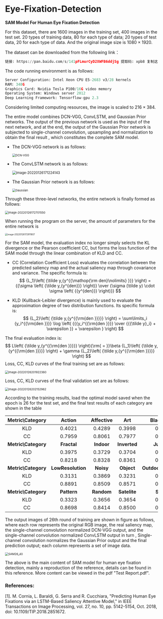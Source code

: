 # Eye-Fixation-Detection
**SAM Model For Human Eye Fixation Detection**

For this dataset, there are 1600 images in the training set, 400 images in the test set. 20 types of training data, 80 for each type of data; 20 types of test data, 20 for each type of data. And the original image size is $1080 \times 1920$.

The dataset can be downloaded from the following link：

```python
链接: https://pan.baidu.com/s/141pFLmurCyD2XWFB6ddjSg 提取码: xpb8 复制这段内容后打开百度网盘手机App，操作更方便哦
```

The code running environment is as follows:

```python
Server Configuration: Intel Xeon CPU E5-2683 v3/28 kernels
RAM: 348G
Graphics Card: Nvidia Tesla P100/16G video memory
Operating System: Windows server 2012
Deep Learning Framework: Tensorflow-gpu 2.3
```

Considering limited computing resources, the image is scaled to $216\times384$.

The entire model combines DCN-VGG, ConvLSTM, and Gaussian Prior networks. The output of the previous network is used as the input of the next network, and at the end, the output of the Gaussian Prior network is subjected to single-channel convolution, upsampling and normalization to obtain the final result , which constitutes the complete SAM model.

- The DCN-VGG network is as follows:

  <img src="README.assets/DCN-VGG.png" alt="DCN-VGG" style="zoom:67%;" />
- The ConvLSTM network is as follows:

  <img src="README.assets/ConvLSTM.png" alt="image-20220126171224143" style="zoom:80%;" />

- The Gaussian Prior network is as follows:

  <img src="README.assets/Gaussian.png" alt="Gaussian" style="zoom: 67%;" />

Through these three-level networks, the entire network is finally formed as follows:

<img src="README.assets/SAM Model.png" alt="image-20220126172701550" style="zoom: 67%;" />

When running the program on the server, the amount of parameters for the entire network is

<img src="README.assets/Parameter Quantity.png" alt="image-20220126172911807" style="zoom: 50%;" />

For the SAM model, the evaluation index no longer simply selects the KL divergence or the Pearson coefficient CC, but forms the loss function of the SAM model through the linear combination of KLD and CC.

- CC (Correlation Coefficient Loss) evaluates the correlation between the predicted saliency map and the actual saliency map through covariance and variance. The specific formula is:
  $$
  {L_1}\left( {\tilde y,{y^{{\mathop{\rm den}\nolimits} }}} \right) = {{\sigma \left( {\tilde y,{y^{den}}} \right)} \over {\sigma (\tilde y) \cdot \sigma \left( {{y^{den}}} \right)}}
  $$

- KLD (Kullback-Leibler divergence) is mainly used to evaluate the approximation degree of two distribution functions. Its specific formula is:
  $$
  {L_2}\left( {\tilde y,{y^{{\rm{den }}}}} \right) = \sum\limits_i {y_i^{{\rm{den }}}} \log \left( {{{y_i^{{\rm{den }}}} \over {{{\tilde y}_i} + \varepsilon }} + \varepsilon } \right)
  $$

The final evaluation index is:
$$
L\left( {\tilde y,{y^{{\rm{den }}}}} \right){\rm{ = }}\beta {L_1}\left( {\tilde y,{y^{{\rm{den }}}}} \right) + \gamma {L_2}\left( {\tilde y,{y^{{\rm{den }}}}} \right)
$$
Loss, CC, KLD curves of the final training set are as follows:

<img src="README.assets/Loss, CC, KLD curves of the final training set.png" alt="image-20220126201922360" style="zoom: 67%;" />

Loss, CC, KLD curves of the final validation set are as follows:

<img src="README.assets/Loss, CC, KLD curves of the final validation set.png" alt="image-20220126202152962" style="zoom:67%;" />

According to the training results, load the optimal model saved when the epoch is 26 for the test set, and the final test results of each category are shown in the table

|   Metric\Category   |      Action       | Affective  |     Art      |     BlackWhite     |      Cartoon       |
| :-----------------: | :---------------: | :--------: | :----------: | :----------------: | :----------------: |
|         KLD         |      0.4021       |   0.4289   |    0.3998    |       0.3936       |       0.3363       |
|         CC          |      0.7959       |   0.8061   |    0.7977    |       0.8157       |       0.8303       |
| **Metric\Category** |    **Fractal**    | **Indoor** | **Inverted** |    **Jumbled**     |  **LineDrawing**   |
|         KLD         |      0.3975       |   0.3729   |    0.3704    |       0.3544       |       0.3168       |
|         CC          |      0.8218       |   0.8328   |    0.8361    |       0.8207       |       0.8679       |
| **Metric\Category** | **LowResolution** | **Noisy**  |  **Object**  | **OutdoorManMade** | **OutdoorNatural** |
|         KLD         |      0.3131       |   0.3869   |    0.3231    |       0.3979       |       0.3809       |
|         CC          |      0.8891       |   0.8509   |    0.8571    |       0.8083       |       0.8197       |
| **Metric\Category** |    **Pattern**    | **Random** | **Satelite** |     **Sketch**     |     **Social**     |
|         KLD         |      0.3323       |   0.3656   |    0.3654    |       0.2591       |       0.4343       |
|         CC          |      0.8698       |   0.8414   |    0.8500    |       0.8916       |       0.7853       |

The output images of 26th round of training are shown in figure as follows, where each row represents the original RGB image, the real saliency map, the single-channel convolution normalized DCN-VGG output, and the single-channel convolution normalized ConvLSTM output in turn , Single-channel convolution normalizes the Gaussian Prior output and the final prediction output; each column represents a set of image data.

<img src="README.assets/SAM26_40.png" alt="SAM26_40" style="zoom:67%;" />

The above is the main content of SAM model for human eye fixation detection, mainly a reproduction of the reference, details can be found in this reference. More content can be viewed in the pdf "Test Report.pdf".



### References:

[1].  M. Cornia, L. Baraldi, G. Serra and R. Cucchiara, "Predicting Human Eye Fixations via an LSTM-Based Saliency Attentive Model," in IEEE Transactions on Image Processing, vol. 27, no. 10, pp. 5142-5154, Oct. 2018, doi: 10.1109/TIP.2018.2851672.

